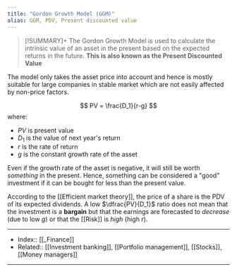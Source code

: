 ```yaml
---
title: "Gordon Growth Model (GGM)"
alias: GGM, PDV, Present discounted value
---
```

> [!SUMMARY]+
> The Gordon Growth Model is used to calculate the intrinsic value of an asset in the present based on the expected returns in the future. **This is also known as the Present Discounted Value**

The model only takes the asset price into account and hence is mostly suitable for large companies in stable market which are not easily affected by non-price factors.

$$
PV = \frac{D_1}{r-g}
$$
where:
- $PV$ is present value
- $D_1$ is the value of next year's return
- $r$ is the rate of return
- $g$ is the constant growth rate of the asset

Even if the growth rate of the asset is negative, it will still be worth *something* in the present. Hence, something can be considered a "good" investment if it can be bought for less than the present value.

According to the [[Efficient market theory]], the price of a share is the PDV of its expected dividends. A low $\dfrac{PV}{D_1}$ ratio does not mean that the investment is a **bargain** but that the earnings are forecasted to *decrease* (due to low $g$) or that the [[Risk]] is *high* (high $r$).



---
- Index:: [[_Finance]] 
- Related:: [[Investment banking]], [[Portfolio management]], [[Stocks]], [[Money managers]]
---